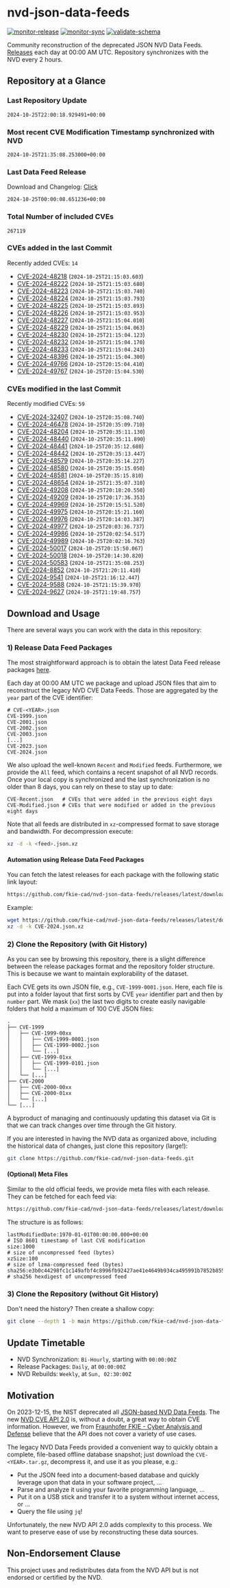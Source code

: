 # nvd-json-data-feeds

[![monitor-release](https://github.com/fkie-cad/nvd-json-data-feeds/actions/workflows/monitor_release.yml/badge.svg)](https://github.com/fkie-cad/nvd-json-data-feeds/actions/workflows/monitor_release.yml)
[![monitor-sync](https://github.com/fkie-cad/nvd-json-data-feeds/actions/workflows/monitor_sync.yml/badge.svg)](https://github.com/fkie-cad/nvd-json-data-feeds/actions/workflows/monitor_sync.yml)
[![validate-schema](https://github.com/fkie-cad/nvd-json-data-feeds/actions/workflows/validate_schema.yml/badge.svg)](https://github.com/fkie-cad/nvd-json-data-feeds/actions/workflows/validate_schema.yml)

Community reconstruction of the deprecated JSON NVD Data Feeds.
[Releases](https://github.com/fkie-cad/nvd-json-data-feeds/releases/latest) each day at 00:00 AM UTC.
Repository synchronizes with the NVD every 2 hours.

## Repository at a Glance

### Last Repository Update

```plain
2024-10-25T22:00:18.929491+00:00
```

### Most recent CVE Modification Timestamp synchronized with NVD

```plain
2024-10-25T21:35:08.253000+00:00
```

### Last Data Feed Release

Download and Changelog: [Click](https://github.com/fkie-cad/nvd-json-data-feeds/releases/latest)

```plain
2024-10-25T00:00:08.651236+00:00
```

### Total Number of included CVEs

```plain
267119
```

### CVEs added in the last Commit

Recently added CVEs: `14`

- [CVE-2024-48218](CVE-2024/CVE-2024-482xx/CVE-2024-48218.json) (`2024-10-25T21:15:03.603`)
- [CVE-2024-48222](CVE-2024/CVE-2024-482xx/CVE-2024-48222.json) (`2024-10-25T21:15:03.680`)
- [CVE-2024-48223](CVE-2024/CVE-2024-482xx/CVE-2024-48223.json) (`2024-10-25T21:15:03.740`)
- [CVE-2024-48224](CVE-2024/CVE-2024-482xx/CVE-2024-48224.json) (`2024-10-25T21:15:03.793`)
- [CVE-2024-48225](CVE-2024/CVE-2024-482xx/CVE-2024-48225.json) (`2024-10-25T21:15:03.893`)
- [CVE-2024-48226](CVE-2024/CVE-2024-482xx/CVE-2024-48226.json) (`2024-10-25T21:15:03.953`)
- [CVE-2024-48227](CVE-2024/CVE-2024-482xx/CVE-2024-48227.json) (`2024-10-25T21:15:04.010`)
- [CVE-2024-48229](CVE-2024/CVE-2024-482xx/CVE-2024-48229.json) (`2024-10-25T21:15:04.063`)
- [CVE-2024-48230](CVE-2024/CVE-2024-482xx/CVE-2024-48230.json) (`2024-10-25T21:15:04.123`)
- [CVE-2024-48232](CVE-2024/CVE-2024-482xx/CVE-2024-48232.json) (`2024-10-25T21:15:04.170`)
- [CVE-2024-48233](CVE-2024/CVE-2024-482xx/CVE-2024-48233.json) (`2024-10-25T21:15:04.243`)
- [CVE-2024-48396](CVE-2024/CVE-2024-483xx/CVE-2024-48396.json) (`2024-10-25T21:15:04.300`)
- [CVE-2024-49766](CVE-2024/CVE-2024-497xx/CVE-2024-49766.json) (`2024-10-25T20:15:04.410`)
- [CVE-2024-49767](CVE-2024/CVE-2024-497xx/CVE-2024-49767.json) (`2024-10-25T20:15:04.530`)


### CVEs modified in the last Commit

Recently modified CVEs: `59`

- [CVE-2024-32407](CVE-2024/CVE-2024-324xx/CVE-2024-32407.json) (`2024-10-25T20:35:08.740`)
- [CVE-2024-46478](CVE-2024/CVE-2024-464xx/CVE-2024-46478.json) (`2024-10-25T20:35:09.710`)
- [CVE-2024-48204](CVE-2024/CVE-2024-482xx/CVE-2024-48204.json) (`2024-10-25T20:35:11.130`)
- [CVE-2024-48440](CVE-2024/CVE-2024-484xx/CVE-2024-48440.json) (`2024-10-25T20:35:11.890`)
- [CVE-2024-48441](CVE-2024/CVE-2024-484xx/CVE-2024-48441.json) (`2024-10-25T20:35:12.680`)
- [CVE-2024-48442](CVE-2024/CVE-2024-484xx/CVE-2024-48442.json) (`2024-10-25T20:35:13.447`)
- [CVE-2024-48579](CVE-2024/CVE-2024-485xx/CVE-2024-48579.json) (`2024-10-25T20:35:14.227`)
- [CVE-2024-48580](CVE-2024/CVE-2024-485xx/CVE-2024-48580.json) (`2024-10-25T20:35:15.050`)
- [CVE-2024-48581](CVE-2024/CVE-2024-485xx/CVE-2024-48581.json) (`2024-10-25T20:35:15.810`)
- [CVE-2024-48654](CVE-2024/CVE-2024-486xx/CVE-2024-48654.json) (`2024-10-25T21:35:07.310`)
- [CVE-2024-49208](CVE-2024/CVE-2024-492xx/CVE-2024-49208.json) (`2024-10-25T20:18:20.550`)
- [CVE-2024-49209](CVE-2024/CVE-2024-492xx/CVE-2024-49209.json) (`2024-10-25T20:17:36.353`)
- [CVE-2024-49969](CVE-2024/CVE-2024-499xx/CVE-2024-49969.json) (`2024-10-25T20:15:51.520`)
- [CVE-2024-49975](CVE-2024/CVE-2024-499xx/CVE-2024-49975.json) (`2024-10-25T20:15:21.160`)
- [CVE-2024-49976](CVE-2024/CVE-2024-499xx/CVE-2024-49976.json) (`2024-10-25T20:14:03.387`)
- [CVE-2024-49977](CVE-2024/CVE-2024-499xx/CVE-2024-49977.json) (`2024-10-25T20:03:36.737`)
- [CVE-2024-49986](CVE-2024/CVE-2024-499xx/CVE-2024-49986.json) (`2024-10-25T20:02:54.517`)
- [CVE-2024-49989](CVE-2024/CVE-2024-499xx/CVE-2024-49989.json) (`2024-10-25T20:02:16.763`)
- [CVE-2024-50017](CVE-2024/CVE-2024-500xx/CVE-2024-50017.json) (`2024-10-25T20:15:50.067`)
- [CVE-2024-50018](CVE-2024/CVE-2024-500xx/CVE-2024-50018.json) (`2024-10-25T20:14:30.820`)
- [CVE-2024-50583](CVE-2024/CVE-2024-505xx/CVE-2024-50583.json) (`2024-10-25T21:35:08.253`)
- [CVE-2024-8852](CVE-2024/CVE-2024-88xx/CVE-2024-8852.json) (`2024-10-25T21:20:11.410`)
- [CVE-2024-9541](CVE-2024/CVE-2024-95xx/CVE-2024-9541.json) (`2024-10-25T21:16:12.447`)
- [CVE-2024-9588](CVE-2024/CVE-2024-95xx/CVE-2024-9588.json) (`2024-10-25T21:15:39.970`)
- [CVE-2024-9627](CVE-2024/CVE-2024-96xx/CVE-2024-9627.json) (`2024-10-25T21:19:48.757`)


## Download and Usage

There are several ways you can work with the data in this repository:

### 1) Release Data Feed Packages

The most straightforward approach is to obtain the latest Data Feed release packages [here](https://github.com/fkie-cad/nvd-json-data-feeds/releases/latest).

Each day at 00:00 AM UTC we package and upload JSON files that aim to reconstruct the legacy NVD CVE Data Feeds.
Those are aggregated by the `year` part of the CVE identifier:

```
# CVE-<YEAR>.json
CVE-1999.json
CVE-2001.json
CVE-2002.json
CVE-2003.json
[...]
CVE-2023.json
CVE-2024.json
```

We also upload the well-known `Recent` and `Modified` feeds.
Furthermore, we provide the `All` feed, which contains a recent snapshot of all NVD records.
Once your local copy is synchronized and the last synchronization is no older than 8 days, you can rely on these to stay up to date:

```plain
CVE-Recent.json   # CVEs that were added in the previous eight days
CVE-Modified.json # CVEs that were modified or added in the previous eight days
```

Note that all feeds are distributed in `xz`-compressed format to save storage and bandwidth.
For decompression execute:

```sh
xz -d -k <feed>.json.xz
```

#### Automation using Release Data Feed Packages

You can fetch the latest releases for each package with the following static link layout:

```sh
https://github.com/fkie-cad/nvd-json-data-feeds/releases/latest/download/CVE-<YEAR>.json.xz
```

Example:

```sh
wget https://github.com/fkie-cad/nvd-json-data-feeds/releases/latest/download/CVE-2024.json.xz
xz -d -k CVE-2024.json.xz
```

### 2) Clone the Repository (with Git History)

As you can see by browsing this repository, there is a slight difference between the release packages format and the repository folder structure.
This is because we want to maintain explorability of the dataset.

Each CVE gets its own JSON file, e.g., `CVE-1999-0001.json`.
Here, each file is put into a folder layout that first sorts by CVE `year` identifier part and then by `number` part.
We mask (`xx`) the last two digits to create easily navigable folders that hold a maximum of 100 CVE JSON files:

```plain
.
├── CVE-1999
│   ├── CVE-1999-00xx
│   │   ├── CVE-1999-0001.json
│   │   ├── CVE-1999-0002.json
│   │   └── [...]
│   ├── CVE-1999-01xx
│   │   ├── CVE-1999-0101.json
│   │   └── [...]
│   └── [...]
├── CVE-2000
│   ├── CVE-2000-00xx
│   ├── CVE-2000-01xx
│   └── [...]
└── [...]
```

A byproduct of managing and continuously updating this dataset via Git is that we can track changes over time through the Git history.

If you are interested in having the NVD data as organized above, including the historical data of changes, just clone this repository (large!):

```sh
git clone https://github.com/fkie-cad/nvd-json-data-feeds.git
```

#### (Optional) Meta Files

Similar to the old official feeds, we provide meta files with each release. They can be fetched for each feed via:

```sh
https://github.com/fkie-cad/nvd-json-data-feeds/releases/latest/download/CVE-<YEAR>.meta
```

The structure is as follows:

```plain
lastModifiedDate:1970-01-01T00:00:00.000+00:00                          # ISO 8601 timestamp of last CVE modification
size:1000                                                               # size of uncompressed feed (bytes)
xzSize:100                                                              # size of lzma-compressed feed (bytes)
sha256:e3b0c44298fc1c149afbf4c8996fb92427ae41e4649b934ca495991b7852b855 # sha256 hexdigest of uncompressed feed
```

### 3) Clone the Repository (without Git History)

Don't need the history? Then create a shallow copy:

```sh
git clone --depth 1 -b main https://github.com/fkie-cad/nvd-json-data-feeds.git
```


## Update Timetable

* NVD Synchronization: `Bi-Hourly`, starting with `00:00:00Z`
* Release Packages: `Daily`, at `00:00:00Z`
* NVD Rebuilds: `Weekly`, at `Sun, 02:30:00Z`


## Motivation

On 2023-12-15, the NIST deprecated all [JSON-based NVD Data Feeds](https://nvd.nist.gov/vuln/data-feeds#divRetirementBanner-1).
The new [NVD CVE API 2.0](https://nvd.nist.gov/developers/vulnerabilities) is, without a doubt, a great way to obtain CVE information.
However, we from [Fraunhofer FKIE - Cyber Analysis and Defense](https://www.fkie.fraunhofer.de/en/departments/cad.html) believe that the API does not cover a variety of use cases.

The legacy NVD Data Feeds provided a convenient way to quickly obtain a complete, file-based offline database snapshot; just download the `CVE-<YEAR>.tar.gz`, decompress it, and use it as you please, e.g.:

- Put the JSON feed into a document-based database and quickly leverage upon that data in your software project, ...
- Parse and analyze it using your favorite programming language, ...
- Put it on a USB stick and transfer it to a system without internet access, or ...
- Query the file using `jq`!

Unfortunately, the new NVD API 2.0 adds complexity to this process.
We want to preserve ease of use by reconstructing these data sources.

## Non-Endorsement Clause

This project uses and redistributes data from the NVD API but is not endorsed or certified by the NVD.